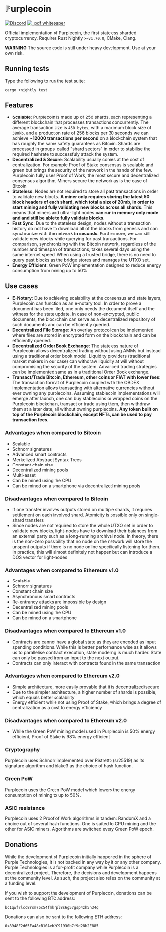 # ℙurplecoin
[![Discord](https://img.shields.io/discord/435827644915777536.svg)](https://discord.gg/UCYWSsd) [![_pdf whitepaper](https://img.shields.io/badge/_pdf-whitepaper-blue.svg)](https://github.com/purpleprotocol/purplecoin_whitepaper/raw/main/whitepaper.pdf)

Official implementation of Purplecoin, the first stateless sharded cryptocurrency. Requires Rust Nightly `>=v1.70.0`, CMake, Clang.

**WARNING** The source code is still under heavy development. Use at your own risk.

## Running tests
Type the following to run the test suite:
```
cargo +nightly test
```

## Features
* **Scalable**: Purplecoin is made up of 256 shards, each representing a different blockchain that processes transactions concurrently. The average transaction size is `450 bytes`, with a maximum block size of `380kb`, and a production rate of 256 blocks per 30 seconds we can achieve **~12000 transactions per second** on a blockchain system that has roughly the same safety guarantees as Bitcoin. Shards are processed in groups, called "shard sectors" in order to stabilise the required hashrate to successfuly attack the system.
* **Decentralized & Secure**: Scalability usually comes at the cost of centralization. For example Proof of Stake consensus is scalable and green but brings the security of the network in the hands of the few. Purplecoin fully uses Proof of Work, the most secure and decentralized consensus algorithm. Miners secure the network as is the case of Bitcoin
* **Stateless**: Nodes are not required to store all past transactions in order to validate new blocks. **A miner only requires storing the latest 50 block headers of each shard, which total a size of 20mb, in order to start mining and fully validating new blocks across all shards**. This means that miners and ultra-light nodes **can run in memory only mode and and still be able to fully validate blocks**.
* **Fast Sync**: Due to the stateless design, nodes without a transaction history do not have to download all of the blocks from genesis and can synchronize with the network **in seconds**. Furthermore, we can still validate new blocks while querying for past transactions. For comparison, synchronizing with the Bitcoin network, regardless of the number and timespan of transactions, takes several days using the same internet speed. When using a trusted bridge, there is no need to query past blocks as the bridge stores and manages the UTXO set.
* **Energy Efficient**: Green PoW implementation designed to reduce energy consumption from mining up to 50%

## Use cases
* **E-Notary**: Due to achieving scalability at the consensus and state layers, Purplecoin can function as an e-notary tool. In order to prove a document has been filed, one only needs the document itself and the witness for the state update. In case of non-encrypted, public documents, the blockchain can serve as a decentralized repository of such documents and can be efficiently queried.
* **Decentralized File Storage**: An overlay protocol can be implemented where files are stored in encrypted form on the blockchain and can be efficiently queried.
* **Decentralized Order Book Exchange**: The stateless nature of Purplecoin allows decentralized trading without using AMMs but instead using a traditional order book model. Liquidity providers (traditional market makers in our case) can withdraw liquidity at will without compromising the security of the system. Advanced trading strategies can be implemented same as in a traditional Order Book exchange.
* **Transact/Trade Bitcoin, Ethereum, other coins or FIAT with lower fees**: The transaction format of Purplecoin coupled with the OBDEX implementation allows transacting with alternative currencies without ever owning any purplecoins. Assuming stablecoin implementations will emerge after launch, one can buy stablecoins or wrapped coins on the Purplecoin blockchain, transact or trade using them, then withdraw them at a later date, all without owning purplecoins. **Any token built on top of the Purplecoin blockchain, except NFTs, can be used to pay transaction fees**.

### Advantages when compared to Bitcoin
* Scalable
* Schnorr signatures
* Advanced smart contracts
* Merkelized Abstract Syntax Trees
* Constant chain size
* Decentralized mining pools
* Multi-asset
* Can be mined using the CPU
* Can be mined on a smartphone via decentralized mining pools

### Disadvantages when compared to Bitcoin
* If one transfer involves outputs stored on multiple shards, it requires settlement on each involved shard. Atomicity is possible only on single-shard transfers
* Since nodes are not required to store the whole UTXO set in order to validate new blocks, light-nodes have to download their balances from an external party such as a long-running archival node. In theory, there is the non-zero possibility that no node on the network will store the unspent outputs if there is no node online specifically listening for them. In practice, this will almost definitely not happen but can introduce a DOS vector for light-nodes

### Advantages when compared to Ethereum v1.0
* Scalable
* Schnorr signatures
* Constant chain size
* Asynchronous smart contracts
* Re-entrancy attacks are impossible by design
* Decentralized mining pools
* Can be mined using the CPU
* Can be mined on a smartphone

### Disadvantages when compared to Ethereum v1.0
* Contracts are cannot have a global state as they are encoded as input spending conditions. While this is better performance wise as it allows us to parallelise contract execution, state modeling is much harder. State can only be passed from an input to the next output.
* Contracts can only interact with contracts found in the same transaction

### Advantages when compared to Ethereum v2.0
* Simple architecture, more easily provable that it is decentralized/secure
* Due to the simpler architecture, a higher number of shards is possible, which equals better scalability
* Energy efficient while not using Proof of Stake, which brings a degree of centralization as a cost to energy efficiency

### Disadvantages when compared to Ethereum v2.0
* While the Green PoW mining model used in Purplecoin is 50% energy efficient, Proof of Stake is 98% energy efficient

### Cryptography
Purplecoin uses Schnorr implemented over Ristretto (sr25519) as its signature algorithm and blake3 as the choice of hash function.

### Green PoW
Purplecoin uses the Green PoW model which lowers the energy consumption of mining to up to 50%.

### ASIC resistance
Purplecoin uses 2 Proof of Work algorithms in tandem: RandomX and a choice out of several hash functions. One is suited to CPU mining and the other for ASIC miners. Algorithms are switched every Green PoW epoch.

## Donations
While the development of Purplecoin initially happened in the sphere of Purple Technologies, it is not backed in any way by it or any other company. Purple Technologies is a for-profit company while Purplecoin is a decentralized project. Therefore, the decisions and development happens at the community level. As such, the project also relies on the community at a funding level. 

If you wish to support the development of Purplecoin, donations can be sent to the following BTC address:
```
bc1qwf7lcc8rsm75c54fmkrpl8s6g57gsp4zh5n34q
```

Donations can also be sent to the following ETH address:
```
0x8948F2d65Fa48cB10Aeb2C91930b7f9d28b2E885
```
